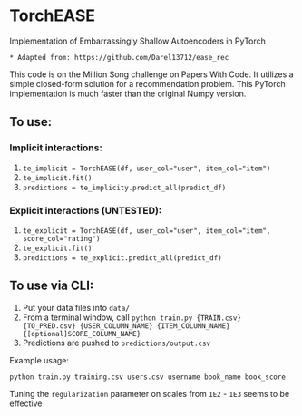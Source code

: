 # TorchEASE
Implementation of Embarrassingly Shallow Autoencoders 
in PyTorch
```
* Adapted from: https://github.com/Darel13712/ease_rec 

```

This code is on the Million Song challenge on Papers With Code.
It utilizes a simple closed-form solution for a recommendation problem. 
This PyTorch implementation is much faster than the original Numpy version.


## To use:
### Implicit interactions: 
1. `te_implicit = TorchEASE(df, user_col="user", item_col="item")`
2. `te_implicit.fit()`
3. `predictions = te_implicity.predict_all(predict_df)`
### Explicit interactions (UNTESTED):
1. `te_explicit = TorchEASE(df, user_col="user", item_col="item", score_col="rating")`
2. `te_explicit.fit()`
3. `predictions = te_explicit.predict_all(predict_df)`


## To use via CLI:
1. Put your data files into `data/`
2. From a terminal window, call `python train.py {TRAIN.csv} {TO_PRED.csv} {USER_COLUMN_NAME} {ITEM_COLUMN_NAME} {[optional]SCORE_COLUMN_NAME}`
3. Predictions are pushed to `predictions/output.csv`

Example usage:
```
python train.py training.csv users.csv username book_name book_score
```

Tuning the `regularization` parameter on scales from `1E2` - `1E3` seems to be effective 
